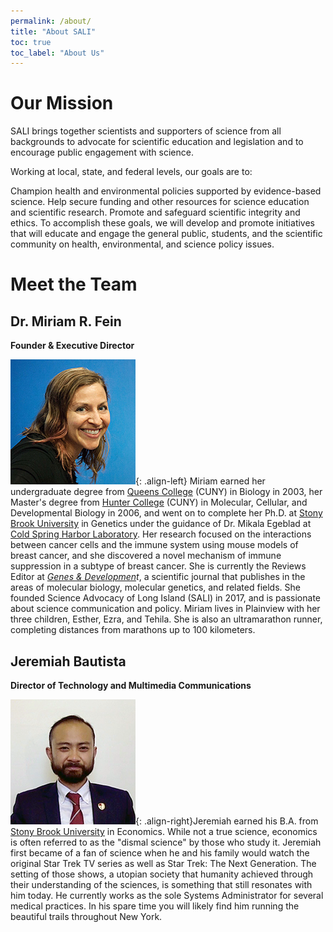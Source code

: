```yaml
---
permalink: /about/
title: "About SALI"
toc: true
toc_label: "About Us"
---
```

# Our Mission
SALI brings together scientists and supporters of science from all backgrounds to advocate for scientific education and legislation and to encourage public engagement with science.

Working at local, state, and federal levels, our goals are to:

Champion health and environmental policies supported by evidence-based science.
Help secure funding and other resources for science education and scientific research.
Promote and safeguard scientific integrity and ethics.
To accomplish these goals, we will develop and promote initiatives that will educate and engage the general public, students, and the scientific community on health, environmental, and science policy issues.

# Meet the Team
## Dr. Miriam R. Fein

**Founder & Executive Director**

![image-left](/assets/images/biophotos/MiriamFein.png){: .align-left} Miriam earned her undergraduate degree from [Queens College](http://www.qc.cuny.edu/Pages/home.aspx) (CUNY) in Biology in 2003, her Master's degree from [Hunter College](http://www.hunter.cuny.edu) (CUNY) in Molecular, Cellular, and Developmental Biology in 2006, and went on to complete her Ph.D. at [Stony Brook University](http://www.stonybrook.edu/) in Genetics under the guidance of Dr. Mikala Egeblad at [Cold Spring Harbor Laboratory](https://www.cshl.edu/). Her research focused on the interactions between cancer cells and the  immune system using mouse models of breast cancer, and she discovered a  novel mechanism of immune suppression in a subtype of breast cancer. She is currently the Reviews Editor at *[Genes & Developmen](http://genesdev.cshlp.org/)t*, a scientific journal that publishes in the areas of molecular biology,  molecular genetics, and related fields. She founded Science Advocacy of  Long Island (SALI) in 2017, and is passionate about science  communication and policy. Miriam lives in Plainview with her three  children, Esther, Ezra, and Tehila. She is also an ultramarathon runner, completing distances from marathons up to 100 kilometers.

## Jeremiah Bautista

**Director of Technology and Multimedia Communications**

![image-right](/assets/images/biophotos/jeremiahbautista.png){: .align-right}Jeremiah earned his B.A. from [Stony Brook University](http://www.stonybrook.edu/) in Economics. While not a true science, economics is often referred to  as the "dismal science" by those who study it. Jeremiah first became of a fan of science when he and his family would watch the original Star Trek TV series as well as Star Trek: The Next Generation. The setting of those shows, a utopian society that humanity achieved through their understanding of the sciences, is something that still resonates with him today. He currently works as the sole Systems Administrator for several medical practices. In his spare time you will likely find him running the beautiful trails throughout New York.
